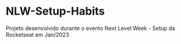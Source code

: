 # NLW-Setup-Habits
Projeto desenvolvido durante o evento Next Level Week - Setup da Rocketseat em Jan/2023
